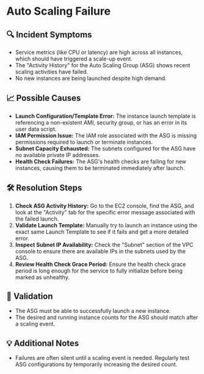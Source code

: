 # Auto Scaling Failure

## 🔍 Incident Symptoms
- Service metrics (like CPU or latency) are high across all instances, which should have triggered a scale-up event.
- The "Activity History" for the Auto Scaling Group (ASG) shows recent scaling activities have failed.
- No new instances are being launched despite high demand.

## 📈 Possible Causes
- **Launch Configuration/Template Error:** The instance launch template is referencing a non-existent AMI, security group, or has an error in its user data script.
- **IAM Permission Issue:** The IAM role associated with the ASG is missing permissions required to launch or terminate instances.
- **Subnet Capacity Exhausted:** The subnets configured for the ASG have no available private IP addresses.
- **Health Check Failures:** The ASG's health checks are failing for new instances, causing them to be terminated immediately after launch.

## 🛠️ Resolution Steps
1.  **Check ASG Activity History:** Go to the EC2 console, find the ASG, and look at the "Activity" tab for the specific error message associated with the failed launch.
2.  **Validate Launch Template:** Manually try to launch an instance using the exact same Launch Template to see if it fails and get a more detailed error.
3.  **Inspect Subnet IP Availability:** Check the "Subnet" section of the VPC console to ensure there are available IPs in the subnets used by the ASG.
4.  **Review Health Check Grace Period:** Ensure the health check grace period is long enough for the service to fully initialize before being marked as unhealthy.

## 🧪 Validation
- The ASG must be able to successfully launch a new instance.
- The desired and running instance counts for the ASG should match after a scaling event.

## 💡 Additional Notes
- Failures are often silent until a scaling event is needed. Regularly test ASG configurations by temporarily increasing the desired count.